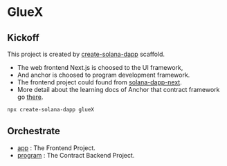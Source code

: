 # GlueX

## Kickoff

This project is created by [create-solana-dapp](https://github.com/solana-developers/create-solana-dapp) scaffold. 
- The web frontend Next.js is choosed to the UI framework, 
- And anchor is choosed to program development framework.
- The frontend project could found from [solana-dapp-next](https://github.com/solana-developers/solana-dapp-next).
- More detail about the learning docs of Anchor that contract framework go [there](https://www.anchor-lang.com/).  

```sh
npx create-solana-dapp glueX
```

## Orchestrate
- [app](./app/) : The Frontend Project.
- [program](./program/) : The Contract Backend Project.